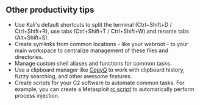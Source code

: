 ## Other productivity tips
- Use Kali's default shortcuts to split the terminal (Ctrl+Shift+D / Ctrl+Shift+R), use tabs (Ctrl+Shift+T / Ctrl+Shift+W) and rename tabs (Alt+Shift+S).
- Create symlinks from common locations - like your webroot - to your main workspace to centralize management of these files and directories.
- Manage custom shell aliases and functions for common tasks.
- Use a clipboard manager like [CopyQ](https://hluk.github.io/CopyQ/) to work with clipboard history, fuzzy searching, and other awesome features.
- Create scripts for your C2 software to automate common tasks. For example, you can create a Metasploit [rc script](https://github.com/PacktPublishing/Adversarial-Tradecraft-in-Cybersecurity/blob/main/Chapter3/auto_inject.rc) to automatically perform process injection.

